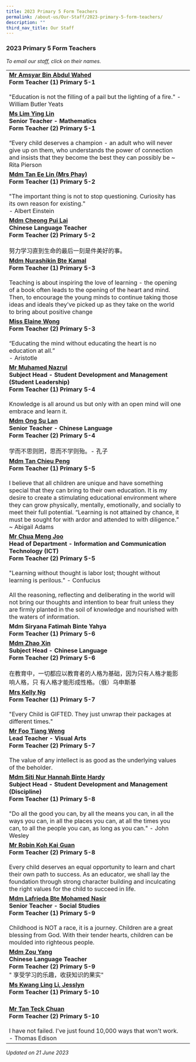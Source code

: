 ```yaml
---
title: 2023 Primary 5 Form Teachers
permalink: /about-us/Our-Staff/2023-primary-5-form-teachers/
description: ""
third_nav_title: Our Staff
---
```

### 2023 Primary 5 Form Teachers

*To email our staff, click on their names.*

|  |  |
|---|---|
 [**Mr Amsyar Bin Abdul Wahed**](mailto:amsyar_abdul_wahed@moe.edu.sg)<br>**Form Teacher (1) Primary 5-1**<br><br>"Education is not the filling of a pail but the lighting of a fire." - William Butler Yeats  |
[**Ms Lim Ying Lin**](mailto:lim_ying_lin@moe.edu.sg)<br>**Senior Teacher - Mathematics<br>Form Teacher (2) Primary 5-1**<br><br>“Every child deserves a champion - an adult who will never give up on them, who understands the power of connection and insists that they become the best they can possibly be ~ Rita Pierson |
[**Mdm Tan Ee Lin (Mrs Phay)**](mailto:tan_ee_lin@moe.edu.sg)<br>**Form Teacher (1) Primary 5-2**<br><br>"The important thing is not to stop questioning. Curiosity has its own reason for existing."<br>- Albert Einstein  |
[**Mdm Cheong Pui Lai**](mailto:cheong_pui_lai@moe.edu.sg)<br>**Chinese Language Teacher<br>Form Teacher (2) Primary 5-2**<br><br>努力学习直到生命的最后一刻是件美好的事。  |
[**Mdm Nurashikin Bte Kamal**](mailto:nurashikin_kamal@moe.edu.sg)<br>**Form Teacher (1) Primary 5-3**<br><br>Teaching is about inspiring the love of learning - the opening of a book often leads to the opening of the heart and mind. Then, to encourage the young minds to continue taking those ideas and ideals they've picked up as they take on the world to bring about positive change  |
[**Miss Elaine Wong**](mailto:elaine_wong@moe.edu.sg)<br>**Form Teacher (2) Primary 5-3** <br><br>“Educating the mind without educating the heart is no education at all.”<br> - Aristotle |
 [**Mr Muhamed Nazrul**](mailto:muhamed_nazrul_zain@moe.edu.sg)<br>**Subject Head - Student Development and Management (Student Leadership)<br>Form Teacher (1) Primary 5-4**<br><br>Knowledge is all around us but only with an open mind will one embrace and learn it. |
[**Mdm Ong Su Lan**](mailto:ong_su_lan@moe.edu.sg)<br>**Senior Teacher - Chinese Language<br>Form Teacher (2) Primary 5-4**<br><br>学而不思则罔，思而不学则殆。- 孔子 |
[**Mdm Tan Chieu Peng**](mailto:tan_chieu_peng@moe.edu.sg)<br>**Form Teacher (1) Primary 5-5** <br><br>I believe that all children are unique and have something special that they can bring to their own education. It is my desire to create a stimulating educational environment where they can grow physically, mentally, emotionally, and socially to meet their full potential.  “Learning is not attained by chance, it must be sought for with ardor and attended to with diligence.” ~ Abigail Adams  |
 [**Mr Chua Meng Joo**](mailto:chua_meng_joo@moe.edu.sg)<br>**Head of Department - Information and Communication Technology (ICT)<br>Form Teacher (2) Primary 5-5**<br><br>"Learning without thought is labor lost; thought without learning is perilous." - Confucius<br><br>All the reasoning, reflecting and deliberating in the world will not bring our thoughts and intention to bear fruit unless they are firmly planted in the soil of knowledge and nourished with the waters of information. |
**Mdm Siryana Fatimah Binte Yahya<br>Form Teacher (1) Primary 5-6** |
[**Mdm Zhao Xin**](mailto:zhao_xin@moe.edu.sg)<br>**Subject Head - Chinese Language<br>Form Teacher (2) Primary 5-6**<br><br>在教育中，一切都应以教育者的人格为基础，因为只有人格才能影响人格，只 有人格才能形成性格。（俄）乌申斯基 |
[**Mrs Kelly Ng**](mailto:tay_qiushi_kelly@moe.edu.sg)<br>**Form Teacher (1) Primary 5-7**<br><br>"Every Child is GIFTED. They just unwrap their packages at different times."  |
[**Mr Foo Tiang Weng**](mailto:foo_tiang_weng@moe.edu.sg)<br>**Lead Teacher - Visual Arts<br>Form Teacher (2) Primary 5-7**<br><br>The value of any intellect is as good as the underlying values of the beholder. |
[**Mdm Siti Nur Hannah Binte Hardy**](mailto:siti_nur_hannah_hardy@moe.edu.sg)<br>**Subject Head - Student Development and Management (Discipline)<br>Form Teacher (1) Primary 5-8**<br><br>"Do all the good you can, by all the means you can, in all the ways you can, in all the places you can, at all the times you can, to all the people you can, as long as you can." - John Wesley |
[**Mr Robin Koh Kai Guan**](mailto:koh_kai_guan_robin@moe.edu.sg)<br>**Form Teacher (2) Primary 5-8**<br><br>Every child deserves an equal opportunity to learn and chart their own path to success. As an educator, we shall lay the foundation through strong character building and inculcating the right values for the child to succeed in life.  |
[**Mdm Lafrieda Bte Mohamed Nasir**](mailto:lafrieda_mohamed_nasir@moe.edu.sg)<br>**Senior Teacher - Social Studies<br>Form Teacher (1) Primary 5-9**<br><br>Childhood is NOT a race, it is a journey. Children are a great blessing from God. With their tender hearts, children can be moulded into righteous people. |
 [**Mdm Zou Yang**](mailto:zou_yang@moe.edu.sg)<br>**Chinese Language Teacher<br>Form Teacher (2) Primary 5-9**<br> " 享受学习的乐趣，收获知识的果实" ||
[**Ms Kwang Ling Li, Jesslyn**](mailto:kwang_ling_li_jesslyn@moe.edu.sg)<br>**Form Teacher (1) Primary 5-10**<br><br> ||
[**Mr Tan Teck Chuan**](mailto:Tan_teck_chuan@moe.edu.sg)<br>**Form Teacher (2) Primary 5-10**<br><br>I have not failed. I've just found 10,000 ways that won't work. - Thomas Edison |

*Updated on 21 June 2023*